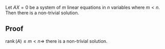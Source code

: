 Let $AX = 0$ be a system of $m$ linear equations in $n$ variables where $m < n$.
Then there is a non-trivial solution.

## Proof

$\operatorname{rank}(A) \le m < n \Rightarrow$ there is a non-trivial solution.
